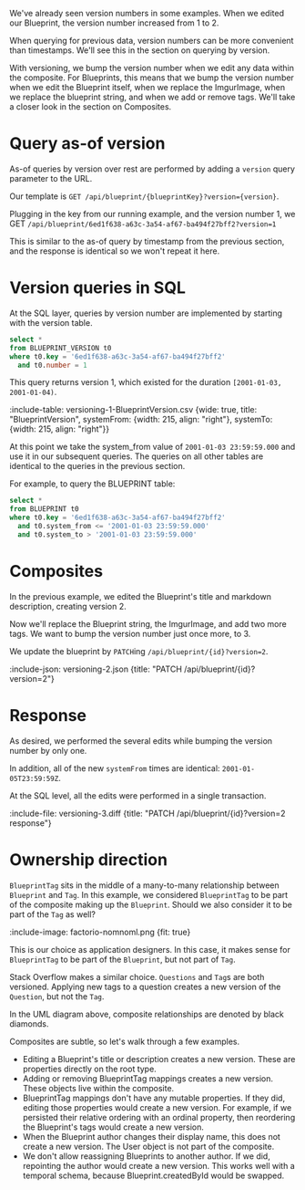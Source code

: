 We've already seen version numbers in some examples. When we edited our Blueprint, the version number increased from 1 to 2.

When querying for previous data, version numbers can be more convenient than timestamps. We'll see this in the section on querying by version.

With versioning, we bump the version number when we edit any data within the composite. For Blueprints, this means that we bump the version number when we edit the Blueprint itself, when we replace the ImgurImage, when we replace the blueprint string, and when we add or remove tags. We'll take a closer look in the section on Composites.

# Query as-of version

As-of queries by version over rest are performed by adding a `version` query parameter to the URL.

Our template is `GET /api/blueprint/{blueprintKey}?version={version}`.

Plugging in the key from our running example, and the version number 1, we GET `/api/blueprint/6ed1f638-a63c-3a54-af67-ba494f27bff2?version=1`

This is similar to the as-of query by timestamp from the previous section, and the response is identical so we won't repeat it here.

# Version queries in SQL

At the SQL layer, queries by version number are implemented by starting with the version table.

```sql
select *
from BLUEPRINT_VERSION t0
where t0.key = '6ed1f638-a63c-3a54-af67-ba494f27bff2'
  and t0.number = 1
```

This query returns version 1, which existed for the duration `[2001-01-03, 2001-01-04)`.

:include-table: versioning-1-BlueprintVersion.csv {wide: true, title: "BlueprintVersion", systemFrom: {width: 215, align: "right"}, systemTo: {width: 215, align: "right"}}

At this point we take the system_from value of `2001-01-03 23:59:59.000` and use it in our subsequent queries. The queries on all other tables are identical to the queries in the previous section.

For example, to query the BLUEPRINT table:

```sql
select *
from BLUEPRINT t0
where t0.key = '6ed1f638-a63c-3a54-af67-ba494f27bff2'
  and t0.system_from <= '2001-01-03 23:59:59.000'
  and t0.system_to > '2001-01-03 23:59:59.000'
```

# Composites

In the previous example, we edited the Blueprint's title and markdown description, creating version 2.

Now we'll replace the Blueprint string, the ImgurImage, and add two more tags. We want to bump the version number just once more, to 3.

We update the blueprint by `PATCH`ing `/api/blueprint/{id}?version=2`.

:include-json: versioning-2.json {title: "PATCH /api/blueprint/{id}?version=2"}

# Response

As desired, we performed the several edits while bumping the version number by only one.

In addition, all of the new `systemFrom` times are identical: `2001-01-05T23:59:59Z`.

At the SQL level, all the edits were performed in a single transaction.

:include-file: versioning-3.diff {title: "PATCH /api/blueprint/{id}?version=2 response"}

# Ownership direction

`BlueprintTag` sits in the middle of a many-to-many relationship between `Blueprint` and `Tag`. In this example, we considered `BlueprintTag` to be part of the composite making up the `Blueprint`. Should we also consider it to be part of the `Tag` as well?

:include-image: factorio-nomnoml.png {fit: true}

This is our choice as application designers. In this case, it makes sense for `BlueprintTag` to be part of the `Blueprint`, but not part of `Tag`.

Stack Overflow makes a similar choice. `Questions` and `Tag`s are both versioned. Applying new tags to a question creates a new version of the `Question`, but not the `Tag`.

In the UML diagram above, composite relationships are denoted by black diamonds.

Composites are subtle, so let's walk through a few examples.

- Editing a Blueprint's title or description creates a new version. These are properties directly on the root type.
- Adding or removing BlueprintTag mappings creates a new version. These objects live within the composite.
- BlueprintTag mappings don't have any mutable properties. If they did, editing those properties would create a new version. For example, if we persisted their relative ordering with an ordinal property, then reordering the Blueprint's tags would create a new version.
- When the Blueprint author changes their display name, this does not create a new version. The User object is not part of the composite.
- We don't allow reassigning Blueprints to another author. If we did, repointing the author would create a new version. This works well with a temporal schema, because Blueprint.createdById would be swapped.
